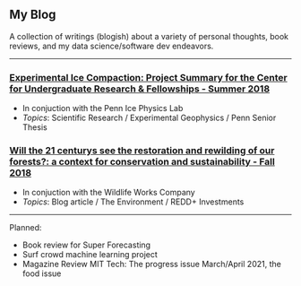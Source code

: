 ## My Blog


A collection of writings (blogish) about a variety of personal thoughts, book reviews, and my data science/software dev endeavors. 

---

### [Experimental Ice Compaction: Project Summary for the Center for Undergraduate Research & Fellowships - Summer 2018](https://www.curf.upenn.edu/project/furman-daniel-experimental-ice-compaction)
* In conjuction with the Penn Ice Physics Lab
* *Topics*: Scientific Research / Experimental Geophysics / Penn Senior Thesis

### [Will the 21 centurys see the restoration and rewilding of our forests?: a context for conservation and sustainability - Fall 2018](daniel-furman.github.io/psr_redd_blog.pdf) 
* In conjuction with the Wildlife Works Company
* *Topics*: Blog article / The Environment / REDD+ Investments

---

Planned: 

* Book review for Super Forecasting
* Surf crowd machine learning project
* Magazine Review MIT Tech: The progress issue March/April 2021, the food issue

